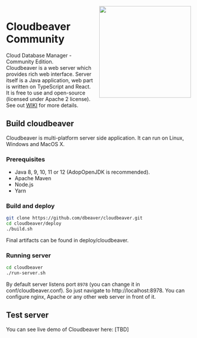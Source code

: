 <img src="https://github.com/dbeaver/cloudbeaver/wiki/images/cloudbeaver-logo.png" align="right" width="250"/>

# Cloudbeaver Community
Cloud Database Manager - Community Edition.  
Cloudbeaver is a web server which provides rich web interface. Server itself is a Java application, web part is written on TypeScript and React.  
It is free to use and open-source (licensed under Apache 2 license).  
See out [WIKI](https://github.com/dbeaver/cloudbeaver/wiki) for more details.  

## Build cloudbeaver

Cloudbeaver is multi-platform server side application.
It can run on Linux, Windows and MacOS X.

### Prerequisites

* Java 8, 9, 10, 11 or 12 (AdopOpenJDK is recommended).
* Apache Maven
* Node.js
* Yarn

### Build and deploy

```sh
git clone https://github.com/dbeaver/cloudbeaver.git
cd cloudbeaver/deploy
./build.sh
```

Final artifacts can be found in deploy/cloudbeaver.

### Running server
```sh
cd cloudbeaver
./run-server.sh
```
By default server listens port `8978` (you can change it in conf/cloudbeaver.conf). So just navigate to http://localhost:8978.
You can configure nginx, Apache or any other web server in front of it.

## Test server

You can see live demo of Cloudbeaver here:
[TBD]

